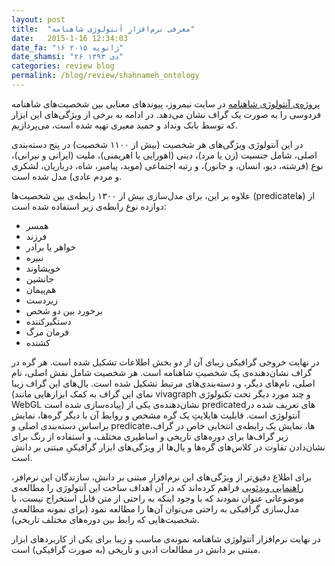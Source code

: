 ```yaml
---
layout: post
title:  "معرفی نرم‌افزارِ آنتولوژی شاهنامه"
date:   2015-1-16 12:34:03
date_fa: "۱۶ ژانویه ۲۰۱۵"
date_shamsi: "۲۶ دی ۱۳۹۳"
categories: review blog
permalink: /blog/review/shahnameh_ontology
---
```




[پروژه‌ی آنتولوژی شاهنامه](http://nimrouz.ir/shahnameh/) در سایت نیمروز، پیوندهای معنایی بین شخصیت‌های شاهنامه فردوسی را به صورت یک گراف نشان می‌دهد. در ادامه به برخی از ویژگی‌های این ابزار که توسط بابک ونداد و حمید معیری تهیه شده است، می‌پردازیم.

در این آنتولوژی ویژگی‌های هر شخصیت (بیش از ۱۱۰۰ شخصیت) در  پنج دسته‌بندی اصلی، شامل جنسیت (زن یا مرد)، دینی (اهورایی یا اهریمنی)، ملیت (ایرانی و نیرانی)، نوع (فرشته، دیو، انسان، و جانور)، و رتبه اجتماعی (موبد، پیامبر، شاه، درباریان، لشکری و مردم عادی) مدل شده است.

علاوه بر این، برای مدل‌سازی بیش از ۱۳۰۰ رابطه‌ی بین شخصیت‌ها (predicate‌ها)  از دوازده نوع رابطه‌ی زیر استفاده شده است:

- همسر
- فرزند
- خواهر یا برادر
- نبیره
- خویشاوند
- جانشین
- هم‌پیمان
- زیردست
- برخورد بین دو شخص
- دستگیرکننده
- فرمان مرگ
- کشنده

در نهایت خروجی گرافیکی زیبای آن از دو بخش اطلاعات تشکیل شده است. هر گره در گراف نشان‌دهنده‌ی یک شخصیتِ شاهنامه است. هر شخصیت شامل نقش اصلی، نام اصلی، نام‌های دیگر، و دسته‌بندی‌های مرتبط تشکیل شده است. یال‌های این گراف زیبا (نمای این گراف به کمک ابزارهایی مانند vivagraph و چند مورد دیگر تحت تکنولوژی WebGL پیاده‌سازی شده است) نشان‌دهنده‌ی یکی از predicatedهای تعریف شده در آنتولوژی است. قابلیت هایلایتِ یک گره مشخص و روابط آن با دیگر گره‌ها، نمایش براساس دسته‌بندی اصلی و predicate‌ها، نمایش یک رابطه‌ی انتخابی خاص در گراف، زیر گراف‌ها برای دوره‌های تاریخی و اساطیری مختلف، و استفاده از رنگ برای نشان‌دادن تفاوت در کلاس‌های گره‌ها و یال‌ها از ویژگی‌های ابزار گرافیکیِ مبتنی بر دانش است.

برای اطلاع دقیق‌تر از ویژگی‌های این نرم‌افزارِ مبتنی بر دانش، سازندگان این نرم‌افز، [راهنمایی ویدئویی](http://www.aparat.com/v/zs9b3) فراهم کرده‌اند که در آن اهداف ساخت این آنتولوژی را مطالعه‌ی موضوعاتی عنوان نمودند که با وجود اینکه به راحتی از متن قابل استخراج نیست، با مدل‌سازی گرافیکی به راحتی می‌توان آن‌ها را مطالعه نمود (برای نمونه مطالعه‌ی شخصیت‌هایی که رابط بین دوره‌های مختلف تاریخی).

در نهایت نرم‌افزار آنتولوژی شاهنامه نمونه‌ی مناسب و زیبا برای یکی از کاربردهای ابزار مبتنی بر دانش  در مطالعات ادبی و تاریخی (به صورت گرافیکی) است.